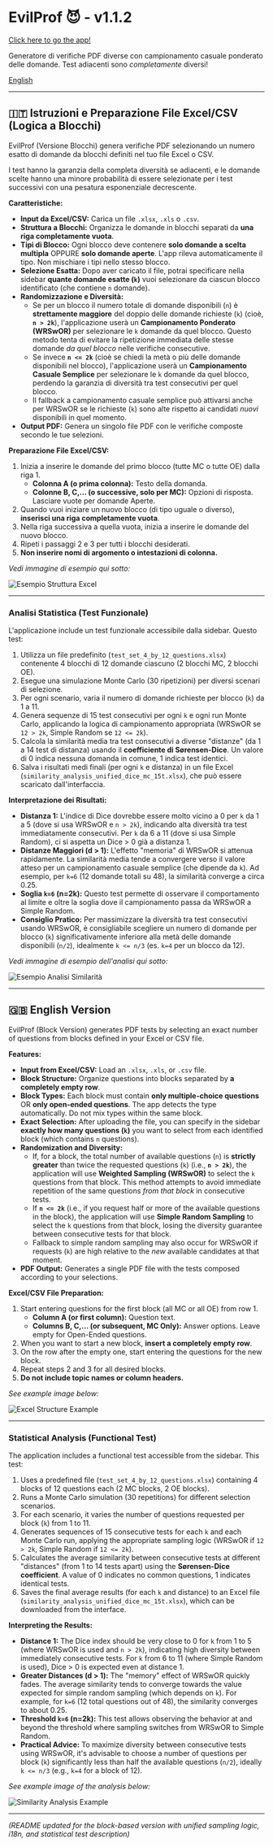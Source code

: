 # EvilProf 😈 - v1.1.2
[Click here to go the app!](https://evilprof.streamlit.app)

Generatore di verifiche PDF diverse con campionamento casuale ponderato delle domande. Test adiacenti sono  _completamente_ diversi!

[English](#english-version)

---

## 🇮🇹 Istruzioni e Preparazione File Excel/CSV (Logica a Blocchi)

EvilProf (Versione Blocchi) genera verifiche PDF selezionando un numero esatto di domande da blocchi definiti nel tuo file Excel o CSV.

I test hanno la garanzia della completa diversità se adiacenti, e le domande scelte hanno una minore probabilità di essere selezionate per i test successivi con una pesatura esponenziale decrescente.

**Caratteristiche:**

* **Input da Excel/CSV:** Carica un file `.xlsx`, `.xls` o `.csv`.
* **Struttura a Blocchi:** Organizza le domande in blocchi separati da **una riga completamente vuota**.
* **Tipi di Blocco:** Ogni blocco deve contenere **solo domande a scelta multipla** OPPURE **solo domande aperte**. L'app rileva automaticamente il tipo. Non mischiare i tipi nello stesso blocco.
* **Selezione Esatta:** Dopo aver caricato il file, potrai specificare nella sidebar **quante domande esatte (`k`)** vuoi selezionare da ciascun blocco identificato (che contiene `n` domande).
* **Randomizzazione e Diversità:**
    * Se per un blocco il numero totale di domande disponibili (`n`) è **strettamente maggiore** del doppio delle domande richieste (`k`) (cioè, **`n > 2k`**), l'applicazione userà un **Campionamento Ponderato (WRSwOR)** per selezionare le `k` domande da quel blocco. Questo metodo tenta di evitare la ripetizione immediata delle stesse domande *da quel blocco* nelle verifiche consecutive.
    * Se invece **`n <= 2k`** (cioè se chiedi la metà o più delle domande disponibili nel blocco), l'applicazione userà un **Campionamento Casuale Semplice** per selezionare le `k` domande da quel blocco, perdendo la garanzia di diversità tra test consecutivi per quel blocco.
    * Il fallback a campionamento casuale semplice può attivarsi anche per WRSwOR se le richieste (`k`) sono alte rispetto ai candidati *nuovi* disponibili in quel momento.
* **Output PDF:** Genera un singolo file PDF con le verifiche composte secondo le tue selezioni.

**Preparazione File Excel/CSV:**

1.  Inizia a inserire le domande del primo blocco (tutte MC o tutte OE) dalla riga 1.
    * **Colonna A (o prima colonna):** Testo della domanda.
    * **Colonne B, C,... (o successive, solo per MC):** Opzioni di risposta. Lasciare vuote per domande Aperte.
2.  Quando vuoi iniziare un nuovo blocco (di tipo uguale o diverso), **inserisci una riga completamente vuota**.
3.  Nella riga successiva a quella vuota, inizia a inserire le domande del nuovo blocco.
4.  Ripeti i passaggi 2 e 3 per tutti i blocchi desiderati.
5.  **Non inserire nomi di argomento o intestazioni di colonna.**

*Vedi immagine di esempio qui sotto:*

![Esempio Struttura Excel](excel_example.jpg)

---

### Analisi Statistica (Test Funzionale)

L'applicazione include un test funzionale accessibile dalla sidebar. Questo test:

1.  Utilizza un file predefinito (`test_set_4_by_12_questions.xlsx`) contenente 4 blocchi di 12 domande ciascuno (2 blocchi MC, 2 blocchi OE).
2.  Esegue una simulazione Monte Carlo (30 ripetizioni) per diversi scenari di selezione.
3.  Per ogni scenario, varia il numero di domande richieste per blocco (`k`) da 1 a 11.
4.  Genera sequenze di 15 test consecutivi per ogni `k` e ogni run Monte Carlo, applicando la logica di campionamento appropriata (WRSwOR se `12 > 2k`, Simple Random se `12 <= 2k`).
5.  Calcola la similarità media tra test consecutivi a diverse "distanze" (da 1 a 14 test di distanza) usando il **coefficiente di Sørensen-Dice**. Un valore di 0 indica nessuna domanda in comune, 1 indica test identici.
6.  Salva i risultati medi finali (per ogni `k` e distanza) in un file Excel (`similarity_analysis_unified_dice_mc_15t.xlsx`), che può essere scaricato dall'interfaccia.

**Interpretazione dei Risultati:**

* **Distanza 1:** L'indice di Dice dovrebbe essere molto vicino a 0 per `k` da 1 a 5 (dove si usa WRSwOR e `n > 2k`), indicando alta diversità tra test immediatamente consecutivi. Per `k` da 6 a 11 (dove si usa Simple Random), ci si aspetta un Dice > 0 già a distanza 1.
* **Distanze Maggiori (d > 1):** L'effetto "memoria" di WRSwOR si attenua rapidamente. La similarità media tende a convergere verso il valore atteso per un campionamento casuale semplice (che dipende da `k`). Ad esempio, per `k=6` (12 domande totali su 48), la similarità converge a circa 0.25.
* **Soglia `k=6` (n=2k):** Questo test permette di osservare il comportamento al limite e oltre la soglia dove il campionamento passa da WRSwOR a Simple Random.
* **Consiglio Pratico:** Per massimizzare la diversità tra test consecutivi usando WRSwOR, è consigliabile scegliere un numero di domande per blocco (`k`) significativamente inferiore alla metà delle domande disponibili (`n/2`), idealmente `k <= n/3` (es. `k=4` per un blocco da 12).

*Vedi immagine di esempio dell'analisi qui sotto:*

![Esempio Analisi Similarità](analisi.jpg)

---

## 🇬🇧 English Version <a name="english-version"></a>

EvilProf (Block Version) generates PDF tests by selecting an exact number of questions from blocks defined in your Excel or CSV file.

**Features:**

* **Input from Excel/CSV:** Load an `.xlsx`, `.xls`, or `.csv` file.
* **Block Structure:** Organize questions into blocks separated by **a completely empty row**.
* **Block Types:** Each block must contain **only multiple-choice questions** OR **only open-ended questions**. The app detects the type automatically. Do not mix types within the same block.
* **Exact Selection:** After uploading the file, you can specify in the sidebar **exactly how many questions (`k`)** you want to select from each identified block (which contains `n` questions).
* **Randomization and Diversity:**
    * If, for a block, the total number of available questions (`n`) is **strictly greater** than twice the requested questions (`k`) (i.e., **`n > 2k`**), the application will use **Weighted Sampling (WRSwOR)** to select the `k` questions from that block. This method attempts to avoid immediate repetition of the same questions *from that block* in consecutive tests.
    * If **`n <= 2k`** (i.e., if you request half or more of the available questions in the block), the application will use **Simple Random Sampling** to select the `k` questions from that block, losing the diversity guarantee between consecutive tests for that block.
    * Fallback to simple random sampling may also occur for WRSwOR if requests (`k`) are high relative to the *new* available candidates at that moment.
* **PDF Output:** Generates a single PDF file with the tests composed according to your selections.

**Excel/CSV File Preparation:**

1.  Start entering questions for the first block (all MC or all OE) from row 1.
    * **Column A (or first column):** Question text.
    * **Columns B, C,... (or subsequent, MC Only):** Answer options. Leave empty for Open-Ended questions.
2.  When you want to start a new block, **insert a completely empty row**.
3.  On the row after the empty one, start entering the questions for the new block.
4.  Repeat steps 2 and 3 for all desired blocks.
5.  **Do not include topic names or column headers.**

*See example image below:*

![Excel Structure Example](excel_example.jpg)

---

### Statistical Analysis (Functional Test)

The application includes a functional test accessible from the sidebar. This test:

1.  Uses a predefined file (`test_set_4_by_12_questions.xlsx`) containing 4 blocks of 12 questions each (2 MC blocks, 2 OE blocks).
2.  Runs a Monte Carlo simulation (30 repetitions) for different selection scenarios.
3.  For each scenario, it varies the number of questions requested per block (`k`) from 1 to 11.
4.  Generates sequences of 15 consecutive tests for each `k` and each Monte Carlo run, applying the appropriate sampling logic (WRSwOR if `12 > 2k`, Simple Random if `12 <= 2k`).
5.  Calculates the average similarity between consecutive tests at different "distances" (from 1 to 14 tests apart) using the **Sørensen-Dice coefficient**. A value of 0 indicates no common questions, 1 indicates identical tests.
6.  Saves the final average results (for each `k` and distance) to an Excel file (`similarity_analysis_unified_dice_mc_15t.xlsx`), which can be downloaded from the interface.

**Interpreting the Results:**

* **Distance 1:** The Dice index should be very close to 0 for `k` from 1 to 5 (where WRSwOR is used and `n > 2k`), indicating high diversity between immediately consecutive tests. For `k` from 6 to 11 (where Simple Random is used), Dice > 0 is expected even at distance 1.
* **Greater Distances (d > 1):** The "memory" effect of WRSwOR quickly fades. The average similarity tends to converge towards the value expected for simple random sampling (which depends on `k`). For example, for `k=6` (12 total questions out of 48), the similarity converges to about 0.25.
* **Threshold `k=6` (n=2k):** This test allows observing the behavior at and beyond the threshold where sampling switches from WRSwOR to Simple Random.
* **Practical Advice:** To maximize diversity between consecutive tests using WRSwOR, it's advisable to choose a number of questions per block (`k`) significantly less than half the available questions (`n/2`), ideally `k <= n/3` (e.g., `k=4` for a block of 12).

*See example image of the analysis below:*

![Similarity Analysis Example](analisi.jpg)

---

*(README updated for the block-based version with unified sampling logic, i18n, and statistical test description)*
